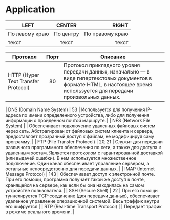 # Application


| LEFT | CENTER | RIGHT |
|----------------|:---------:|----------------:|
| По левому краю | По центру | По правому краю |
| текст | текст | текст |

| Протокол | Порт | Описание |
|----------------|:---------:|----------------|
| HTTP (Hyper Text Transfer Protocol)   |	  	 80 |	Протокол прикладного уровня передачи данных, изначально — в виде гипертекстовых документов в формате HTML, в настоящее время используется для передачи произвольных данных. | 

| DNS (Domain Name System)	            |	53 |	Используется для получения IP-адреса по имени определенного устройства, либо для получения информации о 
													пройденном почтой маршруте. |
| NFS (Network File System)		        |     	| Обеспечивает подключение удаленных файловых систем через сеть. Абстрагирован от файловых систем клиента и сервера,
													предоставляет прозрачный доступ к файлам, не модифицируя саму программу. |
| FTP (File Transfer Protocol)	    	|	20, 21 | 	Служит для передачи различного программного обеспечения по сети, а также для доступа к удаленным хостам. 
													Является протоколом с гарантированной доставкой (или выдачей ошибки). В нем используется множественное подключение.
													Один канал обеспечивает управление сервером, а остальные непосредственно для передачи данных. |
| IMAP (Internet Message Protocol)	   	|	143 | Обеспечивает доступ к электронной почте. При его помощи, программа получает такой же доступ к почте, хранящейся на 
													сервере, как если бы она находилась на самом устройстве пользователя. |
| SSH (Secure Shell)	                   	|	22	| При его помощи туннелируется TCP-соединение (для передачи данных), обеспечивает удаленное управление операционной 
													системой. Весь траффик внутри его шифруется |
| RTP (Real-time Transport Protocol)		|    	| Передает трафик в режиме реального времени. |